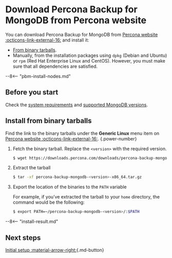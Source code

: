 # Download Percona Backup for MongoDB from Percona website

You can download Percona Backup for MongoDB from [Percona website :octicons-link-external-16:](https://www.percona.com/downloads/percona-backup-mongodb/) and install it:

* [From binary tarballs](#install-from-binary-tarballs).
* Manually, from the installation packages using `dpkg` (Debian and Ubuntu) or `rpm` (Red Hat Enterprise Linux and CentOS). However, you must make sure that all dependencies are satisfied.

--8<-- "pbm-install-nodes.md"

## Before you start

Check the [system requirements](../system-requirements.md) and [supported MongoDB versions](../details/versions.md).

## Install from binary tarballs

Find the link to the binary tarballs under the **Generic Linux** menu item on [Percona website :octicons-link-external-16:](https://www.percona.com/downloads/percona-backup-mongodb/).
{.power-number}

1. Fetch the binary tarball. Replace the `<version>` with the required version.

    ```{.bash data-prompt="$"}
    $ wget https://downloads.percona.com/downloads/percona-backup-mongodb/percona-backup-mongodb-<version>/binary/tarball/percona-backup-mongodb-<version>-x86_64.tar.gz
    ```

2. Extract the tarball

    ```{.bash data-prompt="$"}
    $ tar -xf percona-backup-mongodb-<version>-x86_64.tar.gz
    ```

3. Export the location of the binaries to the `PATH` variable

    For example, if you’ve extracted the tarball to your `home` directory, the command would be the following:

    ```{.bash data-prompt="$"}
    $ export PATH=~/percona-backup-mongodb-<version>/:$PATH
    ```

--8<-- "install-result.md"

## Next steps

[Initial setup :material-arrow-right:](initial-setup.md){.md-button}